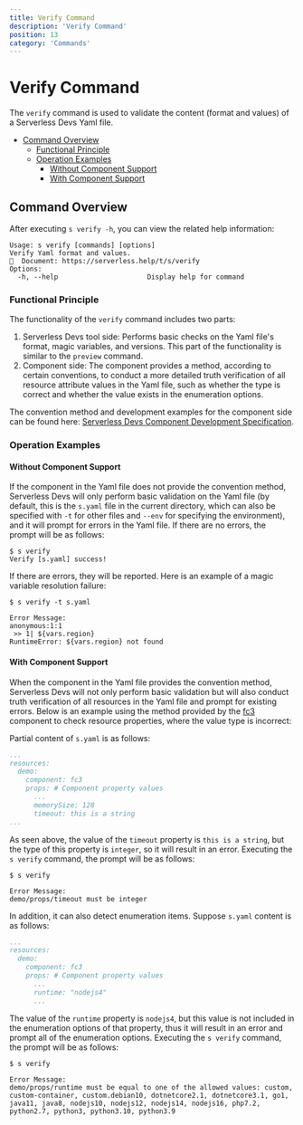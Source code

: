 ```yaml
---
title: Verify Command
description: 'Verify Command'
position: 13
category: 'Commands'
---
```

# Verify Command

The `verify` command is used to validate the content (format and values) of a Serverless Devs Yaml file.

- [Command Overview](#command-overview)
    - [Functional Principle](#functional-principle)
    - [Operation Examples](#operation-examples)
        - [Without Component Support](#without-component-support)
        - [With Component Support](#with-component-support)

## Command Overview

After executing `s verify -h`, you can view the related help information:

```shell script
Usage: s verify [commands] [options]
Verify Yaml format and values.
📖  Document: https://serverless.help/t/s/verify
Options:
  -h, --help                      Display help for command
```

### Functional Principle

The functionality of the `verify` command includes two parts:

1. Serverless Devs tool side: Performs basic checks on the Yaml file's format, magic variables, and versions. This part of the functionality is similar to the `preview` command.
2. Component side: The component provides a method, according to certain conventions, to conduct a more detailed truth verification of all resource attribute values in the Yaml file, such as whether the type is correct and whether the value exists in the enumeration options.

The convention method and development examples for the component side can be found here: [Serverless Devs Component Development Specification](https://manual.serverless-devs.com/dev-guide/component/).

### Operation Examples

#### Without Component Support

If the component in the Yaml file does not provide the convention method, Serverless Devs will only perform basic validation on the Yaml file (by default, this is the `s.yaml` file in the current directory, which can also be specified with `-t` for other files and `--env` for specifying the environment), and it will prompt for errors in the Yaml file. If there are no errors, the prompt will be as follows:

```shell script
$ s verify
Verify [s.yaml] success!
```

If there are errors, they will be reported. Here is an example of a magic variable resolution failure:

```shell script
$ s verify -t s.yaml
 
Error Message:
anonymous:1:1
 >> 1| ${vars.region}
RuntimeError: ${vars.region} not found
```

#### With Component Support

When the component in the Yaml file provides the convention method, Serverless Devs will not only perform basic validation but will also conduct truth verification of all resources in the Yaml file and prompt for existing errors. Below is an example using the method provided by the [fc3](https://github.com/devsapp/fc3) component to check resource properties, where the value type is incorrect:

Partial content of `s.yaml` is as follows:

```yaml
...
resources:
  demo:
    component: fc3
    props: # Component property values
      ...
      memorySize: 128
      timeout: this is a string
...
```

As seen above, the value of the `timeout` property is `this is a string`, but the type of this property is `integer`, so it will result in an error. Executing the `s verify` command, the prompt will be as follows:

```shell script
$ s verify
 
Error Message:
demo/props/timeout must be integer
```

In addition, it can also detect enumeration items. Suppose `s.yaml` content is as follows:

```yaml
...
resources:
  demo:
    component: fc3
    props: # Component property values
      ...
      runtime: "nodejs4"
      ...
```

The value of the `runtime` property is `nodejs4`, but this value is not included in the enumeration options of that property, thus it will result in an error and prompt all of the enumeration options. Executing the `s verify` command, the prompt will be as follows:

```shell script
$ s verify
 
Error Message:
demo/props/runtime must be equal to one of the allowed values: custom, custom-container, custom.debian10, dotnetcore2.1, dotnetcore3.1, go1, java11, java8, nodejs10, nodejs12, nodejs14, nodejs16, php7.2, python2.7, python3, python3.10, python3.9
```
